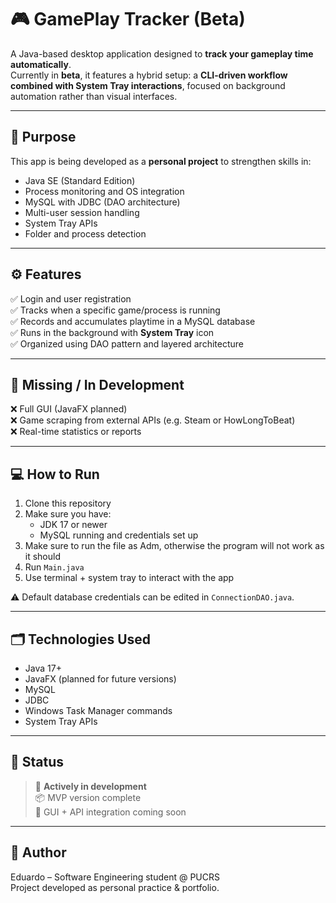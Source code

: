 # 🎮 GamePlay Tracker (Beta)

A Java-based desktop application designed to **track your gameplay time automatically**.  
Currently in **beta**, it features a hybrid setup: a **CLI-driven workflow combined with System Tray interactions**, focused on background automation rather than visual interfaces.

---

## 🧠 Purpose

This app is being developed as a **personal project** to strengthen skills in:
- Java SE (Standard Edition)
- Process monitoring and OS integration
- MySQL with JDBC (DAO architecture)
- Multi-user session handling
- System Tray APIs
- Folder and process detection

---

## ⚙️ Features

✅ Login and user registration  
✅ Tracks when a specific game/process is running  
✅ Records and accumulates playtime in a MySQL database  
✅ Runs in the background with **System Tray** icon  
✅ Organized using DAO pattern and layered architecture

---

## 🚧 Missing / In Development

❌ Full GUI (JavaFX planned)  
❌ Game scraping from external APIs (e.g. Steam or HowLongToBeat)  
❌ Real-time statistics or reports  

---

## 💻 How to Run

1. Clone this repository  
2. Make sure you have:
   - JDK 17 or newer
   - MySQL running and credentials set up
3. Make sure to run the file as Adm, otherwise the program will not work as it should
4. Run `Main.java`
5. Use terminal + system tray to interact with the app

⚠️ Default database credentials can be edited in `ConnectionDAO.java`.

---

## 🗂️ Technologies Used

- Java 17+
- JavaFX (planned for future versions)
- MySQL
- JDBC
- Windows Task Manager commands
- System Tray APIs

---

## 🧩 Status

> 🚀 **Actively in development**  
> 📦 MVP version complete  
> 🎯 GUI + API integration coming soon

---

## 👤 Author

Eduardo – Software Engineering student @ PUCRS  
Project developed as personal practice & portfolio.

